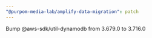 ```yaml
---
"@purpom-media-lab/amplify-data-migration": patch
---
```


Bump @aws-sdk/util-dynamodb from 3.679.0 to 3.716.0
